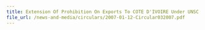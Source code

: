 ```yaml
---
title: Extension Of Prohibition On Exports To COTE D'IVOIRE Under UNSC Resolution 1727 (2006)
file_url: /news-and-media/circulars/2007-01-12-Circular032007.pdf
---
```

